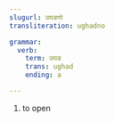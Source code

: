 ```yaml
---
slugurl: उघडणो
transliteration: ughadno

grammar:
  verb:
    term: उघड
    trans: ughad
    ending: a

---
```


<word-pos pos="verb">

<word-meanings>

1. to open

</word-meanings>

<word-synonyms :syns="['खोलणो']"></word-synonyms>

<verb-conj :grammar="grammar"></verb-conj>

</word-pos>
